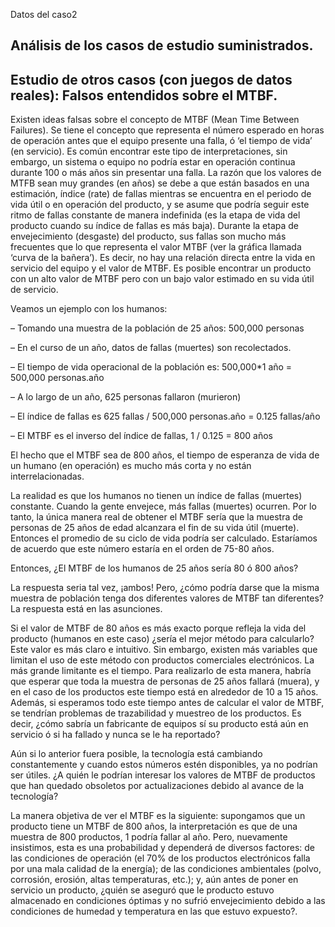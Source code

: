 Datos del caso2

## Análisis de los casos de  estudio suministrados.

## Estudio de otros casos (con juegos de datos reales): Falsos entendidos sobre el MTBF.

Existen ideas falsas sobre el concepto de MTBF (Mean Time Between Failures). Se tiene el concepto que representa el número esperado en horas de operación antes que el equipo presente una falla, ó ‘el tiempo de vida’ (en servicio).  Es común encontrar este tipo de interpretaciones, sin embargo, un sistema o equipo no podría estar en operación continua durante 100 o más años sin presentar una falla.  La razón que los valores de MTFB sean muy grandes (en años) se debe a que están basados en una estimación, índice (rate) de fallas  mientras se encuentra en el periodo de vida útil o en operación del producto, y se asume que podría seguir este ritmo de fallas constante de manera indefinida (es la etapa de vida del producto cuando su índice de fallas es más baja).  Durante la etapa de envejecimiento (desgaste) del producto, sus fallas son mucho más frecuentes que lo que representa el valor MTBF (ver la gráfica llamada ‘curva de la bañera’).  Es decir, no hay una relación directa entre la vida en servicio del equipo y el valor de MTBF.  Es posible encontrar un producto con un alto valor de MTBF pero con un bajo valor estimado en su vida útil de servicio.

Veamos un ejemplo con los humanos:

–      Tomando una muestra de la población de 25 años: 500,000 personas

–      En el curso de un año, datos de fallas (muertes) son recolectados.

–      El tiempo de vida operacional de la población es: 500,000*1 año = 500,000 personas.año

–   A lo largo de un año, 625 personas fallaron (murieron)

–   El índice de fallas es 625 fallas / 500,000 personas.año = 0.125 fallas/año

–   El MTBF es el inverso del índice de fallas, 1 / 0.125 = 800 años

El hecho que el MTBF sea de 800 años, el tiempo de esperanza de vida de un humano (en operación) es mucho más corta y no están interrelacionadas.

La realidad es que los humanos no tienen un índice de fallas (muertes) constante.  Cuando la gente envejece, más fallas (muertes) ocurren.  Por lo tanto, la única manera real de obtener el MTBF sería que la muestra de personas de 25 años de edad alcanzara el fin de su vida útil (muerte).  Entonces el promedio de su ciclo de vida podría ser calculado.  Estaríamos de acuerdo que este número estaría en el orden de 75-80 años.

Entonces, ¿El MTBF de los humanos de 25 años sería 80 ó 800 años?

La respuesta seria tal vez, ¡ambos!  Pero, ¿cómo podría darse que la misma muestra de población tenga dos diferentes valores de MTBF tan diferentes?  La respuesta está en las asunciones.

Si el valor de MTBF de 80 años es más exacto porque refleja la vida del producto (humanos en este caso) ¿sería el mejor método para calcularlo?  Este valor es más claro e intuitivo.  Sin embargo, existen más variables que limitan el uso de este método con productos comerciales electrónicos.  La más grande limitante es el tiempo.  Para realizarlo de esta manera, habría que esperar que toda la muestra de personas de 25 años fallará (muera), y en el caso de los productos este tiempo está en alrededor de 10 a 15 años.  Además, si esperamos todo este tiempo antes de calcular el valor de MTBF, se tendrían problemas de trazabilidad y muestreo de los productos.  Es decir, ¿cómo sabría un fabricante de equipos sí su producto está aún en servicio ó si ha fallado y nunca se le ha reportado?

Aún si lo anterior fuera posible, la tecnología está cambiando constantemente y cuando estos números estén disponibles, ya no podrían ser útiles.  ¿A quién le podrían interesar los valores de MTBF de productos que han quedado obsoletos por actualizaciones debido al avance de la tecnología?

La manera objetiva de ver el MTBF es la siguiente: supongamos que un producto tiene un MTBF de 800 años, la interpretación es que de una muestra de 800 productos,  1 podría fallar al año.  Pero, nuevamente insistimos, esta es una probabilidad y dependerá de diversos factores: de las condiciones de operación (el 70% de los productos electrónicos falla por una mala calidad de la energía); de las condiciones ambientales (polvo, corrosión, erosión, altas temperaturas, etc.); y, aún antes de poner en servicio un producto, ¿quién se aseguró que le producto estuvo almacenado en condiciones óptimas y no sufrió envejecimiento debido a las condiciones de humedad y temperatura en las que estuvo expuesto?.

